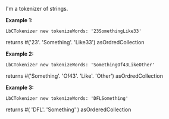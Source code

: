 I'm a tokenizer of strings.

**Example 1:**
```Smalltalk
LbCTokenizer new tokenizeWords: '23SomethingLike33' 
```
returns #('23'. 'Something'. 'Like33') asOrdredCollection

**Example 2:**
```Smalltalk
LbCTokenizer new tokenizeWords: 'SomethingOf43LikeOther' 
```
returns #('Something'. 'Of43'. 'Like'. 'Other')	 asOrdredCollection

**Example 3:**
```Smalltalk
LbCTokenizer new tokenizeWords: 'DFLSomething' 
```
returns #( 'DFL'. 'Something' ) asOrderedCollection
